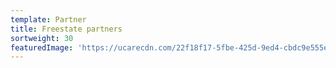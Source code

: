 ```yaml
---
template: Partner
title: Freestate partners
sortweight: 30
featuredImage: 'https://ucarecdn.com/22f18f17-5fbe-425d-9ed4-cbdc9e555ec9/'
---
```


